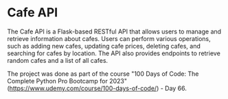 <h1>Cafe API</h1>

The Cafe API is a Flask-based RESTful API that allows users to manage and retrieve information about cafes. Users can perform various operations, such as adding new cafes, updating cafe prices, deleting cafes, and searching for cafes by location. The API also provides endpoints to retrieve random cafes and a list of all cafes.

The project was done as part of the course "100 Days of Code: The Complete Python Pro Bootcamp for 2023" (https://www.udemy.com/course/100-days-of-code/) - Day 66.